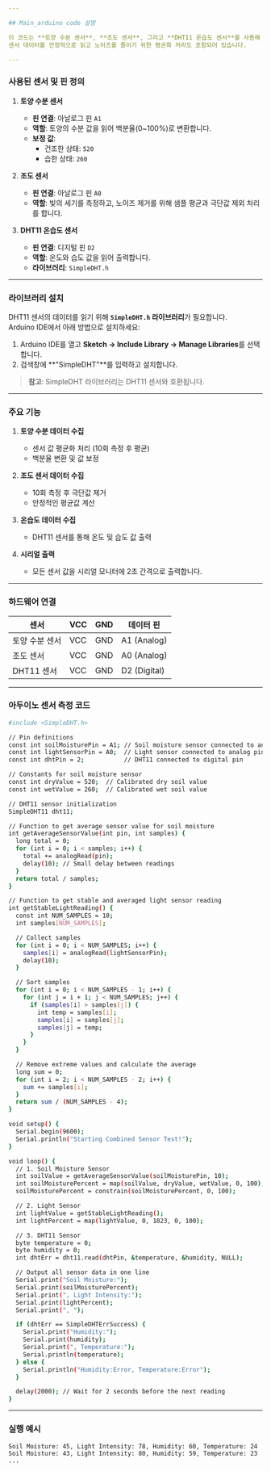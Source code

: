```yaml
---

## Main_arduino code 설명

이 코드는 **토양 수분 센서**, **조도 센서**, 그리고 **DHT11 온습도 센서**를 사용해 환경 데이터를 수집하고 시리얼 모니터를 통해 출력하는 코드입니다. 
센서 데이터를 안정적으로 읽고 노이즈를 줄이기 위한 평균화 처리도 포함되어 있습니다.

---
```


### 사용된 센서 및 핀 정의

1. **토양 수분 센서**  
   - **핀 연결**: 아날로그 핀 `A1`  
   - **역할**: 토양의 수분 값을 읽어 백분율(0~100%)로 변환합니다.  
   - **보정 값**:  
      - 건조한 상태: `520`  
      - 습한 상태: `260`  

2. **조도 센서**  
   - **핀 연결**: 아날로그 핀 `A0`  
   - **역할**: 빛의 세기를 측정하고, 노이즈 제거를 위해 샘플 평균과 극단값 제외 처리를 합니다.  

3. **DHT11 온습도 센서**  
   - **핀 연결**: 디지털 핀 `D2`  
   - **역할**: 온도와 습도 값을 읽어 출력합니다.  
   - **라이브러리**: `SimpleDHT.h`  

---

### 라이브러리 설치

DHT11 센서의 데이터를 읽기 위해 **`SimpleDHT.h` 라이브러리**가 필요합니다.  
Arduino IDE에서 아래 방법으로 설치하세요:

1. Arduino IDE를 열고 **Sketch -> Include Library -> Manage Libraries**를 선택합니다.  
2. 검색창에 **"SimpleDHT"**를 입력하고 설치합니다.  

> **참고**: SimpleDHT 라이브러리는 DHT11 센서와 호환됩니다.

---

### 주요 기능

1. **토양 수분 데이터 수집**  
   - 센서 값 평균화 처리 (10회 측정 후 평균)  
   - 백분율 변환 및 값 보정  

2. **조도 센서 데이터 수집**  
   - 10회 측정 후 극단값 제거  
   - 안정적인 평균값 계산  

3. **온습도 데이터 수집**  
   - DHT11 센서를 통해 온도 및 습도 값 출력  

4. **시리얼 출력**  
   - 모든 센서 값을 시리얼 모니터에 2초 간격으로 출력합니다.  

---

### 하드웨어 연결

| 센서             | VCC    | GND    | 데이터 핀     |
|------------------|--------|--------|---------------|
| 토양 수분 센서   | VCC    | GND    | A1 (Analog)   |
| 조도 센서        | VCC    | GND    | A0 (Analog)   |
| DHT11 센서       | VCC    | GND    | D2 (Digital)  |

---

### 아두이노 센서 측정 코드

```bash
#include <SimpleDHT.h>

// Pin definitions
const int soilMoisturePin = A1; // Soil moisture sensor connected to analog pin
const int lightSensorPin = A0;  // Light sensor connected to analog pin
const int dhtPin = 2;           // DHT11 connected to digital pin

// Constants for soil moisture sensor
const int dryValue = 520;  // Calibrated dry soil value
const int wetValue = 260;  // Calibrated wet soil value

// DHT11 sensor initialization
SimpleDHT11 dht11;

// Function to get average sensor value for soil moisture
int getAverageSensorValue(int pin, int samples) {
  long total = 0;
  for (int i = 0; i < samples; i++) {
    total += analogRead(pin);
    delay(10); // Small delay between readings
  }
  return total / samples;
}

// Function to get stable and averaged light sensor reading
int getStableLightReading() {
  const int NUM_SAMPLES = 10;
  int samples[NUM_SAMPLES];

  // Collect samples
  for (int i = 0; i < NUM_SAMPLES; i++) {
    samples[i] = analogRead(lightSensorPin);
    delay(10);
  }

  // Sort samples
  for (int i = 0; i < NUM_SAMPLES - 1; i++) {
    for (int j = i + 1; j < NUM_SAMPLES; j++) {
      if (samples[i] > samples[j]) {
        int temp = samples[i];
        samples[i] = samples[j];
        samples[j] = temp;
      }
    }
  }

  // Remove extreme values and calculate the average
  long sum = 0;
  for (int i = 2; i < NUM_SAMPLES - 2; i++) {
    sum += samples[i];
  }
  return sum / (NUM_SAMPLES - 4);
}

void setup() {
  Serial.begin(9600);
  Serial.println("Starting Combined Sensor Test!");
}

void loop() {
  // 1. Soil Moisture Sensor
  int soilValue = getAverageSensorValue(soilMoisturePin, 10);
  int soilMoisturePercent = map(soilValue, dryValue, wetValue, 0, 100);
  soilMoisturePercent = constrain(soilMoisturePercent, 0, 100);

  // 2. Light Sensor
  int lightValue = getStableLightReading();
  int lightPercent = map(lightValue, 0, 1023, 0, 100);

  // 3. DHT11 Sensor
  byte temperature = 0;
  byte humidity = 0;
  int dhtErr = dht11.read(dhtPin, &temperature, &humidity, NULL);

  // Output all sensor data in one line
  Serial.print("Soil Moisture:");
  Serial.print(soilMoisturePercent);
  Serial.print(", Light Intensity:");
  Serial.print(lightPercent);
  Serial.print(", ");

  if (dhtErr == SimpleDHTErrSuccess) {
    Serial.print("Humidity:");
    Serial.print(humidity);
    Serial.print(", Temperature:");
    Serial.println(temperature);
  } else {
    Serial.println("Humidity:Error, Temperature:Error");
  }

  delay(2000); // Wait for 2 seconds before the next reading
}
```
---
### 실행 예시

```
Soil Moisture: 45, Light Intensity: 78, Humidity: 60, Temperature: 24
Soil Moisture: 43, Light Intensity: 80, Humidity: 59, Temperature: 23
...
